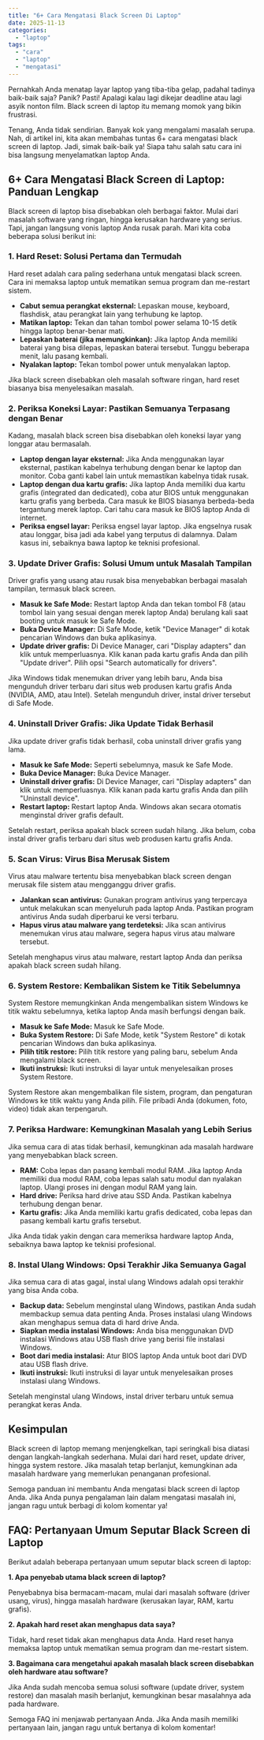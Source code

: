 ```yaml
---
title: "6+ Cara Mengatasi Black Screen Di Laptop"
date: 2025-11-13
categories: 
  - "laptop"
tags: 
  - "cara"
  - "laptop"
  - "mengatasi"
---
```


Pernahkah Anda menatap layar laptop yang tiba-tiba gelap, padahal tadinya baik-baik saja? Panik? Pasti! Apalagi kalau lagi dikejar deadline atau lagi asyik nonton film. Black screen di laptop itu memang momok yang bikin frustrasi.

Tenang, Anda tidak sendirian. Banyak kok yang mengalami masalah serupa. Nah, di artikel ini, kita akan membahas tuntas 6+ cara mengatasi black screen di laptop. Jadi, simak baik-baik ya! Siapa tahu salah satu cara ini bisa langsung menyelamatkan laptop Anda.

## 6+ Cara Mengatasi Black Screen di Laptop: Panduan Lengkap

Black screen di laptop bisa disebabkan oleh berbagai faktor. Mulai dari masalah software yang ringan, hingga kerusakan hardware yang serius. Tapi, jangan langsung vonis laptop Anda rusak parah. Mari kita coba beberapa solusi berikut ini:

### 1\. Hard Reset: Solusi Pertama dan Termudah

Hard reset adalah cara paling sederhana untuk mengatasi black screen. Cara ini memaksa laptop untuk mematikan semua program dan me-restart sistem.

- **Cabut semua perangkat eksternal:** Lepaskan mouse, keyboard, flashdisk, atau perangkat lain yang terhubung ke laptop.
- **Matikan laptop:** Tekan dan tahan tombol power selama 10-15 detik hingga laptop benar-benar mati.
- **Lepaskan baterai (jika memungkinkan):** Jika laptop Anda memiliki baterai yang bisa dilepas, lepaskan baterai tersebut. Tunggu beberapa menit, lalu pasang kembali.
- **Nyalakan laptop:** Tekan tombol power untuk menyalakan laptop.

Jika black screen disebabkan oleh masalah software ringan, hard reset biasanya bisa menyelesaikan masalah.

### 2\. Periksa Koneksi Layar: Pastikan Semuanya Terpasang dengan Benar

Kadang, masalah black screen bisa disebabkan oleh koneksi layar yang longgar atau bermasalah.

- **Laptop dengan layar eksternal:** Jika Anda menggunakan layar eksternal, pastikan kabelnya terhubung dengan benar ke laptop dan monitor. Coba ganti kabel lain untuk memastikan kabelnya tidak rusak.
- **Laptop dengan dua kartu grafis:** Jika laptop Anda memiliki dua kartu grafis (integrated dan dedicated), coba atur BIOS untuk menggunakan kartu grafis yang berbeda. Cara masuk ke BIOS biasanya berbeda-beda tergantung merek laptop. Cari tahu cara masuk ke BIOS laptop Anda di internet.
- **Periksa engsel layar:** Periksa engsel layar laptop. Jika engselnya rusak atau longgar, bisa jadi ada kabel yang terputus di dalamnya. Dalam kasus ini, sebaiknya bawa laptop ke teknisi profesional.

### 3\. Update Driver Grafis: Solusi Umum untuk Masalah Tampilan

Driver grafis yang usang atau rusak bisa menyebabkan berbagai masalah tampilan, termasuk black screen.

- **Masuk ke Safe Mode:** Restart laptop Anda dan tekan tombol F8 (atau tombol lain yang sesuai dengan merek laptop Anda) berulang kali saat booting untuk masuk ke Safe Mode.
- **Buka Device Manager:** Di Safe Mode, ketik "Device Manager" di kotak pencarian Windows dan buka aplikasinya.
- **Update driver grafis:** Di Device Manager, cari "Display adapters" dan klik untuk memperluasnya. Klik kanan pada kartu grafis Anda dan pilih "Update driver". Pilih opsi "Search automatically for drivers".

Jika Windows tidak menemukan driver yang lebih baru, Anda bisa mengunduh driver terbaru dari situs web produsen kartu grafis Anda (NVIDIA, AMD, atau Intel). Setelah mengunduh driver, instal driver tersebut di Safe Mode.

### 4\. Uninstall Driver Grafis: Jika Update Tidak Berhasil

Jika update driver grafis tidak berhasil, coba uninstall driver grafis yang lama.

- **Masuk ke Safe Mode:** Seperti sebelumnya, masuk ke Safe Mode.
- **Buka Device Manager:** Buka Device Manager.
- **Uninstall driver grafis:** Di Device Manager, cari "Display adapters" dan klik untuk memperluasnya. Klik kanan pada kartu grafis Anda dan pilih "Uninstall device".
- **Restart laptop:** Restart laptop Anda. Windows akan secara otomatis menginstal driver grafis default.

Setelah restart, periksa apakah black screen sudah hilang. Jika belum, coba instal driver grafis terbaru dari situs web produsen kartu grafis Anda.

### 5\. Scan Virus: Virus Bisa Merusak Sistem

Virus atau malware tertentu bisa menyebabkan black screen dengan merusak file sistem atau mengganggu driver grafis.

- **Jalankan scan antivirus:** Gunakan program antivirus yang terpercaya untuk melakukan scan menyeluruh pada laptop Anda. Pastikan program antivirus Anda sudah diperbarui ke versi terbaru.
- **Hapus virus atau malware yang terdeteksi:** Jika scan antivirus menemukan virus atau malware, segera hapus virus atau malware tersebut.

Setelah menghapus virus atau malware, restart laptop Anda dan periksa apakah black screen sudah hilang.

### 6\. System Restore: Kembalikan Sistem ke Titik Sebelumnya

System Restore memungkinkan Anda mengembalikan sistem Windows ke titik waktu sebelumnya, ketika laptop Anda masih berfungsi dengan baik.

- **Masuk ke Safe Mode:** Masuk ke Safe Mode.
- **Buka System Restore:** Di Safe Mode, ketik "System Restore" di kotak pencarian Windows dan buka aplikasinya.
- **Pilih titik restore:** Pilih titik restore yang paling baru, sebelum Anda mengalami black screen.
- **Ikuti instruksi:** Ikuti instruksi di layar untuk menyelesaikan proses System Restore.

System Restore akan mengembalikan file sistem, program, dan pengaturan Windows ke titik waktu yang Anda pilih. File pribadi Anda (dokumen, foto, video) tidak akan terpengaruh.

### 7\. Periksa Hardware: Kemungkinan Masalah yang Lebih Serius

Jika semua cara di atas tidak berhasil, kemungkinan ada masalah hardware yang menyebabkan black screen.

- **RAM:** Coba lepas dan pasang kembali modul RAM. Jika laptop Anda memiliki dua modul RAM, coba lepas salah satu modul dan nyalakan laptop. Ulangi proses ini dengan modul RAM yang lain.
- **Hard drive:** Periksa hard drive atau SSD Anda. Pastikan kabelnya terhubung dengan benar.
- **Kartu grafis:** Jika Anda memiliki kartu grafis dedicated, coba lepas dan pasang kembali kartu grafis tersebut.

Jika Anda tidak yakin dengan cara memeriksa hardware laptop Anda, sebaiknya bawa laptop ke teknisi profesional.

### 8\. Instal Ulang Windows: Opsi Terakhir Jika Semuanya Gagal

Jika semua cara di atas gagal, instal ulang Windows adalah opsi terakhir yang bisa Anda coba.

- **Backup data:** Sebelum menginstal ulang Windows, pastikan Anda sudah membackup semua data penting Anda. Proses instalasi ulang Windows akan menghapus semua data di hard drive Anda.
- **Siapkan media instalasi Windows:** Anda bisa menggunakan DVD instalasi Windows atau USB flash drive yang berisi file instalasi Windows.
- **Boot dari media instalasi:** Atur BIOS laptop Anda untuk boot dari DVD atau USB flash drive.
- **Ikuti instruksi:** Ikuti instruksi di layar untuk menyelesaikan proses instalasi ulang Windows.

Setelah menginstal ulang Windows, instal driver terbaru untuk semua perangkat keras Anda.

## Kesimpulan

Black screen di laptop memang menjengkelkan, tapi seringkali bisa diatasi dengan langkah-langkah sederhana. Mulai dari hard reset, update driver, hingga system restore. Jika masalah tetap berlanjut, kemungkinan ada masalah hardware yang memerlukan penanganan profesional.

Semoga panduan ini membantu Anda mengatasi black screen di laptop Anda. Jika Anda punya pengalaman lain dalam mengatasi masalah ini, jangan ragu untuk berbagi di kolom komentar ya!

## FAQ: Pertanyaan Umum Seputar Black Screen di Laptop

Berikut adalah beberapa pertanyaan umum seputar black screen di laptop:

**1\. Apa penyebab utama black screen di laptop?**

Penyebabnya bisa bermacam-macam, mulai dari masalah software (driver usang, virus), hingga masalah hardware (kerusakan layar, RAM, kartu grafis).

**2\. Apakah hard reset akan menghapus data saya?**

Tidak, hard reset tidak akan menghapus data Anda. Hard reset hanya memaksa laptop untuk mematikan semua program dan me-restart sistem.

**3\. Bagaimana cara mengetahui apakah masalah black screen disebabkan oleh hardware atau software?**

Jika Anda sudah mencoba semua solusi software (update driver, system restore) dan masalah masih berlanjut, kemungkinan besar masalahnya ada pada hardware.

Semoga FAQ ini menjawab pertanyaan Anda. Jika Anda masih memiliki pertanyaan lain, jangan ragu untuk bertanya di kolom komentar!
